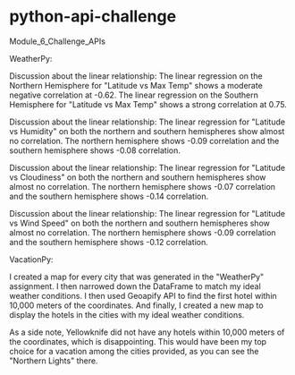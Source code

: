 # python-api-challenge
Module_6_Challenge_APIs

WeatherPy:

Discussion about the linear relationship: The linear regression on the Northern Hemisphere for "Latitude vs Max Temp" shows a moderate negative correlation at -0.62. The linear regression on the Southern Hemisphere for "Latitude vs Max Temp" shows a strong correlation at 0.75.

Discussion about the linear relationship: The linear regression for "Latitude vs Humidity" on both the northern and southern hemispheres show almost no correlation. The northern hemisphere shows -0.09 correlation and the southern hemisphere shows -0.08 correlation.

Discussion about the linear relationship: The linear regression for "Latitude vs Cloudiness" on both the northern and southern hemispheres show almost no correlation. The northern hemisphere shows -0.07 correlation and the southern hemisphere shows -0.14 correlation.

Discussion about the linear relationship: The linear regression for "Latitude vs Wind Speed" on both the northern and southern hemispheres show almost no correlation. The northern hemisphere shows -0.09 correlation and the southern hemisphere shows -0.12 correlation.


VacationPy:

I created a map for every city that was generated in the "WeatherPy" assignment. I then narrowed down the DataFrame to match my ideal weather conditions. I then used Geoapify API to find the first hotel within 10,000 meters of the coordinates. And finally, I created a new map to display the hotels in the cities with my ideal weather conditions.

As a side note, Yellowknife did not have any hotels within 10,000 meters of the coordinates, which is disappointing. This would have been my top choice for a vacation among the cities provided, as you can see the "Northern Lights" there.